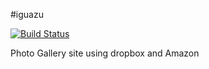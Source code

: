 #iguazu

[![Build Status](https://secure.travis-ci.org/rurounijones/iguazu.png)](http://travis-ci.org/rurounijones/iguazu)

Photo Gallery site using dropbox and Amazon
